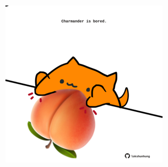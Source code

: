 <!-- built at 23/11/2022, 16:00:54 UTC -->
<p align="center">
  <img width="500" height="500" src="./ReadmeImage.svg">
</p>
